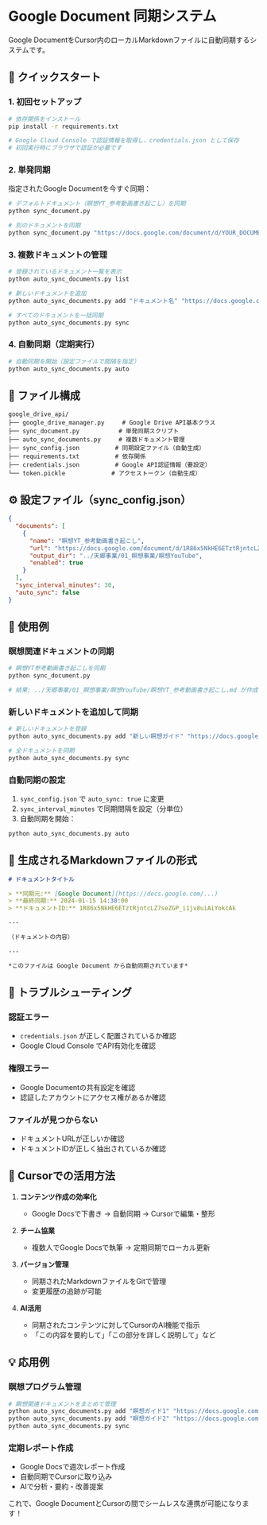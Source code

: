 # Google Document 同期システム

Google DocumentをCursor内のローカルMarkdownファイルに自動同期するシステムです。

## 🚀 クイックスタート

### 1. 初回セットアップ

```bash
# 依存関係をインストール
pip install -r requirements.txt

# Google Cloud Console で認証情報を取得し、credentials.json として保存
# 初回実行時にブラウザで認証が必要です
```

### 2. 単発同期

指定されたGoogle Documentを今すぐ同期：

```bash
# デフォルトドキュメント（瞑想YT_参考動画書き起こし）を同期
python sync_document.py

# 別のドキュメントを同期
python sync_document.py "https://docs.google.com/document/d/YOUR_DOCUMENT_ID/edit"
```

### 3. 複数ドキュメントの管理

```bash
# 登録されているドキュメント一覧を表示
python auto_sync_documents.py list

# 新しいドキュメントを追加
python auto_sync_documents.py add "ドキュメント名" "https://docs.google.com/document/d/..."

# すべてのドキュメントを一括同期
python auto_sync_documents.py sync
```

### 4. 自動同期（定期実行）

```bash
# 自動同期を開始（設定ファイルで間隔を指定）
python auto_sync_documents.py auto
```

## 📁 ファイル構成

```
google_drive_api/
├── google_drive_manager.py     # Google Drive API基本クラス
├── sync_document.py           # 単発同期スクリプト
├── auto_sync_documents.py     # 複数ドキュメント管理
├── sync_config.json          # 同期設定ファイル（自動生成）
├── requirements.txt          # 依存関係
├── credentials.json          # Google API認証情報（要設定）
└── token.pickle             # アクセストークン（自動生成）
```

## ⚙️ 設定ファイル（sync_config.json）

```json
{
  "documents": [
    {
      "name": "瞑想YT_参考動画書き起こし",
      "url": "https://docs.google.com/document/d/1R86x5NkHE6ETztRjntcLZ7seZGP_i1jv8uiAiYokcAk/edit?usp=sharing",
      "output_dir": "../天郷事業/01_瞑想事業/瞑想YouTube",
      "enabled": true
    }
  ],
  "sync_interval_minutes": 30,
  "auto_sync": false
}
```

## 🎯 使用例

### 瞑想関連ドキュメントの同期

```bash
# 瞑想YT参考動画書き起こしを同期
python sync_document.py

# 結果: ../天郷事業/01_瞑想事業/瞑想YouTube/瞑想YT_参考動画書き起こし.md が作成される
```

### 新しいドキュメントを追加して同期

```bash
# 新しいドキュメントを登録
python auto_sync_documents.py add "新しい瞑想ガイド" "https://docs.google.com/document/d/NEW_DOC_ID/edit"

# 全ドキュメントを同期
python auto_sync_documents.py sync
```

### 自動同期の設定

1. `sync_config.json` で `auto_sync: true` に変更
2. `sync_interval_minutes` で同期間隔を設定（分単位）
3. 自動同期を開始：

```bash
python auto_sync_documents.py auto
```

## 📝 生成されるMarkdownファイルの形式

```markdown
# ドキュメントタイトル

> **同期元:** [Google Document](https://docs.google.com/...)  
> **最終同期:** 2024-01-15 14:30:00  
> **ドキュメントID:** 1R86x5NkHE6ETztRjntcLZ7seZGP_i1jv8uiAiYokcAk

---

（ドキュメントの内容）

---

*このファイルは Google Document から自動同期されています*
```

## 🔧 トラブルシューティング

### 認証エラー
- `credentials.json` が正しく配置されているか確認
- Google Cloud Console でAPI有効化を確認

### 権限エラー
- Google Documentの共有設定を確認
- 認証したアカウントにアクセス権があるか確認

### ファイルが見つからない
- ドキュメントURLが正しいか確認
- ドキュメントIDが正しく抽出されているか確認

## 🚀 Cursorでの活用方法

1. **コンテンツ作成の効率化**
   - Google Docsで下書き → 自動同期 → Cursorで編集・整形

2. **チーム協業**
   - 複数人でGoogle Docsで執筆 → 定期同期でローカル更新

3. **バージョン管理**
   - 同期されたMarkdownファイルをGitで管理
   - 変更履歴の追跡が可能

4. **AI活用**
   - 同期されたコンテンツに対してCursorのAI機能で指示
   - 「この内容を要約して」「この部分を詳しく説明して」など

## 💡 応用例

### 瞑想プログラム管理
```bash
# 瞑想関連ドキュメントをまとめて管理
python auto_sync_documents.py add "瞑想ガイド1" "https://docs.google.com/..."
python auto_sync_documents.py add "瞑想ガイド2" "https://docs.google.com/..."
python auto_sync_documents.py sync
```

### 定期レポート作成
- Google Docsで週次レポート作成
- 自動同期でCursorに取り込み
- AIで分析・要約・改善提案

これで、Google DocumentとCursorの間でシームレスな連携が可能になります！
